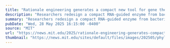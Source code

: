 ```yaml
---
title: "Rationale engineering generates a compact new tool for gene therapy"
description: "Researchers redesign a compact RNA-guided enzyme from bacteria, making it an efficient editor of human DNA."
summary: "Researchers redesign a compact RNA-guided enzyme from bacteria, making it an efficient editor of human DNA."
pubDate: "Wed, 28 May 2025 16:15:00 -0400"
source: "MIT"
url: "https://news.mit.edu/2025/rationale-engineering-generates-compact-new-tool-gene-therapy-0528"
thumbnail: "https://news.mit.edu/sites/default/files/images/202505/phylogenetic-tree.jpg"
---
```


